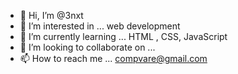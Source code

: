 - 👋 Hi, I’m @3nxt
- 👀 I’m interested in ... web development
- 🌱 I’m currently learning ... HTML , CSS, JavaScript
- 💞️ I’m looking to collaborate on ...
- 📫 How to reach me ... compvare@gmail.com

<!---
3nxt/3nxt is a ✨ special ✨ repository because its `README.md` (this file) appears on your GitHub profile.
You can click the Preview link to take a look at your changes.
--->
